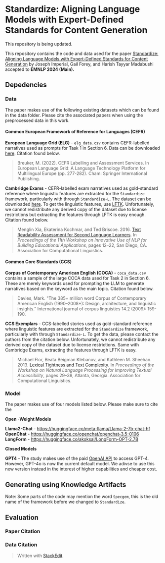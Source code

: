 # Standardize: Aligning Language Models with Expert-Defined Standards for Content Generation

This repository is being updated.

This repository contains the code and data used for the paper [Standardize: Aligning Language Models with Expert-Defined Standards for Content Generation](https://arxiv.org/abs/2402.12593) by Joseph Imperial, Gail Forey, and Harish Tayyar Madabushi accepted to **EMNLP 2024 (Main).**

## Depedencies


### Data
The paper makes use of the following existing datasets which can be found in the data folder. Please cite the associated papers when using the preprocessed data in this work.

#### Common European Framework of Reference for Languages (CEFR)

**European Language Grid (ELG)** - `elg_data.csv` contains CEFR-labelled narratives used as prompts for Task 1 in Section 6. Data can be downloaded [here](https://live.european-language-grid.eu/catalogue/corpus/9477). Citation found below.

> Breuker, M. (2022). CEFR Labelling and Assessment Services. In European Language Grid: A Language Technology Platform for Multilingual Europe (pp. 277-282). Cham: Springer International Publishing.

**Cambridge Exams** -  CEFR-labelled exam narratives used as gold-standard reference where linguistic features are extracted for the `Standardize` framework, particularly with through `Standardize-L`. The dataset can be downloaded [here](https://ilexir.co.uk/datasets/index.html). To get the linguistic features, use [LFTK](https://github.com/brucewlee/lftk). Unfortunately, we cannot redistribute any derived copy of the dataset due to license restrictions but extracting the features through LFTK is easy enough. Citation found below.

> Menglin Xia, Ekaterina Kochmar, and Ted Briscoe. 2016. [Text Readability Assessment for Second Language Learners](https://aclanthology.org/W16-0502). In _Proceedings of the 11th Workshop on Innovative Use of NLP for Building Educational Applications_, pages 12–22, San Diego, CA. Association for Computational Linguistics.

#### Common Core Standards (CCS)

**Corpus of Contemporary American English (COCA)** - `coca_data.csv` contains a sample of the large COCA data used for Task 2 in Section 6. These are merely keywords used for prompting the LLM to generate narratives based on the keyword as the main topic. Citation found below.

> Davies, Mark. "The 385+ million word Corpus of Contemporary American English (1990–2008+): Design, architecture, and linguistic insights." International journal of corpus linguistics 14.2 (2009): 159-190.

**CCS Exemplars** - CCS-labelled stories used as gold-standard reference where linguistic features are extracted for the `Standardize` framework, particularly with through `Standardize-L`. To get the data, please contact the authors from the citation below. Unfortunately, we cannot redistribute any derived copy of the dataset due to license restrictions. Same with Cambridge Exams, extracting the features through LFTK is easy. 

> Michael Flor, Beata Beigman Klebanov, and Kathleen M. Sheehan. 2013. [Lexical Tightness and Text Complexity](https://aclanthology.org/W13-1504). In _Proceedings of the Workshop on Natural Language Processing for Improving Textual Accessibility_, pages 29–38, Atlanta, Georgia. Association for Computational Linguistics.

### Model
The paper makes use of four models listed below. Please make sure to cite the 

**Open -Weight Models**

**Llama2-Chat** - https://huggingface.co/meta-llama/Llama-2-7b-chat-hf
**OpenChat** - https://huggingface.co/openchat/openchat-3.5-0106
**LongForm** - https://huggingface.co/akoksal/LongForm-OPT-2.7B


**Closed Models**

**GPT4** - The study makes use of the paid [OpenAI API](https://openai.com/api/pricing/) to access GPT-4. However, GPT-4o is now the current default model. We adivse to use this new version instead in the interest of higher capabilities and cheaper cost. 

## Generating using Knowledge Artifacts

Note: Some parts of the code may mention the word `Specgem`, this is the old name of the framework before we changed to `Standardize`.

## Evaluation


### Paper Citation


### Data Citation


> Written with [StackEdit](https://stackedit.io/).
